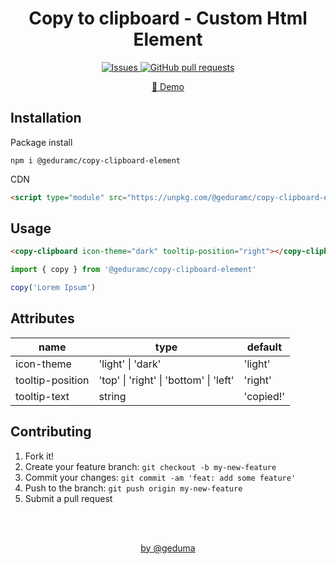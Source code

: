<h1 align="center">Copy to clipboard - Custom Html Element</h1>

<p align="center">
  <a href="https://github.com/geduramc/copy-element/issues">
    <img alt="Issues" src="https://img.shields.io/github/issues/geduramc/copy-element?color=0088ff" />
  </a>
  <a href="https://github.com/geduramc/copy-element/pulls">
    <img alt="GitHub pull requests" src="https://img.shields.io/github/issues-pr/geduramc/copy-element?color=0088ff" />
  </a>
</p>

<p align="center">
  <a href="https://copy.geduma.com">🔗 Demo</a>
</p>

## Installation

Package install
```shell
npm i @geduramc/copy-clipboard-element
```

CDN
```html
<script type="module" src="https://unpkg.com/@geduramc/copy-clipboard-element@latest/lib/copy-element"></script>
```

## Usage

```html
<copy-clipboard icon-theme="dark" tooltip-position="right"></copy-clipboard>
```
```js
import { copy } from '@geduramc/copy-clipboard-element'

copy('Lorem Ipsum')
```

## Attributes

<table>
  <thead>
    <tr>
      <th>name</th>
      <th>type</th>
      <th>default</th>
    </tr>
  </thead>
  <tbody>
    <tr>
      <td>icon-theme</td>
      <td>'light' | 'dark'</td>
      <td>'light'</td>
    </tr>
    <tr>
      <td>tooltip-position</td>
      <td>'top' | 'right' | 'bottom' | 'left'</td>
      <td>'right'</td>
    </tr>
    <tr>
      <td>tooltip-text</td>
      <td> string </td>
      <td>'copied!'</td>
    </tr>
  </tbody>
</table>

## Contributing

1. Fork it!
2. Create your feature branch: `git checkout -b my-new-feature`
3. Commit your changes: `git commit -am 'feat: add some feature'`
4. Push to the branch: `git push origin my-new-feature`
5. Submit a pull request

<br>
<br>

<p align="center">
  <a href="https://geduma.com">by @geduma</a>
</p>
